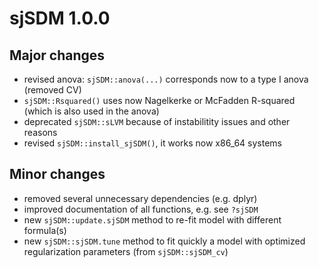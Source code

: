# sjSDM 1.0.0

## Major changes

* revised anova: `sjSDM::anova(...)` corresponds now to a type I anova (removed CV)
* `sjSDM::Rsquared()` uses now Nagelkerke or McFadden R-squared (which is also used in the anova)
* deprecated `sjSDM::sLVM` because of instabilitity issues and other reasons
* revised `sjSDM::install_sjSDM()`, it works now x86_64 systems

## Minor changes

* removed several unnecessary dependencies (e.g. dplyr)
* improved documentation of all functions, e.g. see `?sjSDM`
* new `sjSDM::update.sjSDM` method to re-fit model with different formula(s)
* new `sjSDM::sjSDM.tune` method to fit quickly a model with optimized regularization parameters (from `sjSDM::sjSDM_cv`)
